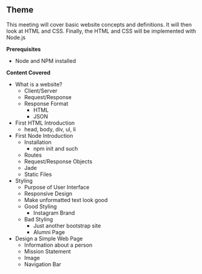 ## Theme ##

This meeting will cover basic website concepts and definitions. It will then look at HTML and CSS. Finally, the HTML and CSS will be implemented with Node.js

__Prerequisites__
- Node and NPM installed

__Content Covered__
- What is a website?
  - Client/Server
  - Request/Response
  - Response Format
    - HTML
    - JSON
- First HTML Introduction
  - head, body, div, ul, li
- First Node Introduction
  - Installation
    - npm init and such
  - Routes
  - Request/Response Objects
  - Jade
  - Static Files
- Styling
  - Purpose of User Interface
  - Responsive Design
  - Make unformatted text look good
  - Good Styling
    - Instagram Brand
  - Bad Styling
    - Just another bootstrap site
    - Alumni Page
- Design a Simple Web Page
  - Information about a person
  - Mission Statement
  - Image
  - Navigation Bar
